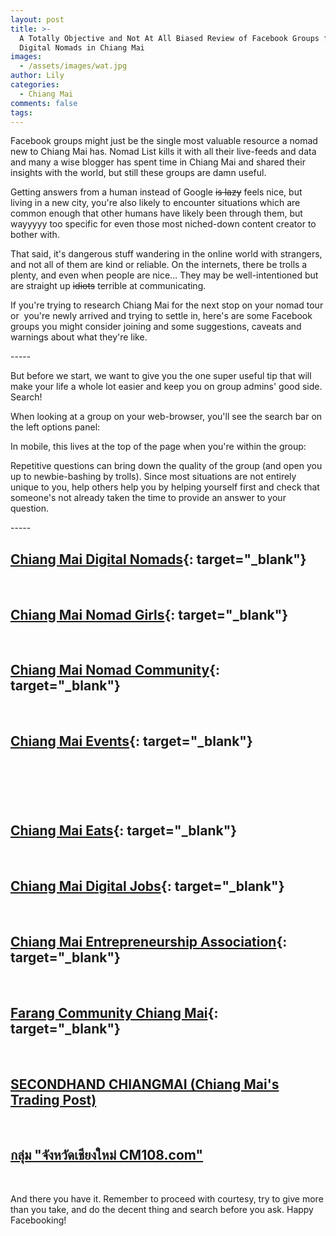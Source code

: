 ```yaml
---
layout: post
title: >-
  A Totally Objective and Not At All Biased Review of Facebook Groups for
  Digital Nomads in Chiang Mai
images:
  - /assets/images/wat.jpg
author: Lily
categories:
  - Chiang Mai
comments: false
tags:
---
```


Facebook groups might just be the single most valuable resource a nomad new to Chiang Mai has. Nomad List kills it with all their live-feeds and data and many a wise blogger has spent time in Chiang Mai and shared their insights with the world, but still these groups are damn useful.

Getting answers from a human instead of Google ~~is lazy~~ feels nice, but living in a new city, you're also likely to encounter situations which are common enough that other humans have likely been through them, but wayyyyy too specific for even those most niched-down content creator to bother with.

That said, it's dangerous stuff wandering in the online world with strangers, and not all of them are kind or reliable. On the internets, there be trolls a plenty, and even when people are nice… They may be well-intentioned but are straight up ~~idiots~~ terrible at communicating.

If you're trying to research Chiang Mai for the next stop on your nomad tour or&nbsp; you're newly arrived and trying to settle in, here's are some Facebook groups you might consider joining and some suggestions, caveats and warnings about what they're like.

\-----

But before we start, we want to give you the one super useful tip that will make your life a whole lot easier and keep you on group admins' good side. Search\!

When looking at a group on your web-browser, you'll see the search bar on the left options panel:

In mobile, this lives at the top of the page when you're within the group:

Repetitive questions can bring down the quality of the group (and open you up to newbie-bashing by trolls). Since most situations are not entirely unique to you, help others help you by helping yourself first and check that someone's not already taken the time to provide an answer to your question.

\-----

## [Chiang Mai Digital Nomads](https://www.facebook.com/groups/1408876269365450/?ref=group_browse){: target="_blank"}

&nbsp;

## [Chiang Mai Nomad Girls](https://www.facebook.com/groups/ChiangMaiNomadGirls/){: target="_blank"}

&nbsp;

## [Chiang Mai Nomad Community](https://www.facebook.com/groups/330015100986334/){: target="_blank"}

&nbsp;

## [Chiang Mai Events](https://www.facebook.com/groups/ChiangMaiEvents/?ref=group_header){: target="_blank"}

&nbsp;

## &nbsp;

## [Chiang Mai Eats](https://www.facebook.com/profile.php?id=624398594280154&amp;ref=br_rs){: target="_blank"}

&nbsp;

## [Chiang Mai Digital Jobs](https://www.facebook.com/groups/875310962556727/){: target="_blank"}

&nbsp;

## [Chiang Mai Entrepreneurship Association](https://www.facebook.com/profile.php?id=197100170904410&amp;ref=br_rs){: target="_blank"}

&nbsp;

## [Farang Community Chiang Mai](https://www.facebook.com/groups/413059602129176/){: target="_blank"}

&nbsp;

## [SECONDHAND CHIANGMAI (Chiang Mai's Trading Post)](https://www.facebook.com/profile.php?id=601956903170625&amp;ref=br_rs)

&nbsp;

## [กลุ่ม "จังหวัดเชียงใหม่ CM108.com"](https://www.facebook.com/groups/cm108/?ref=group_header)

&nbsp;

And there you have it. Remember to proceed with courtesy, try to give more than you take, and do the decent thing and search before you ask. Happy Facebooking\!